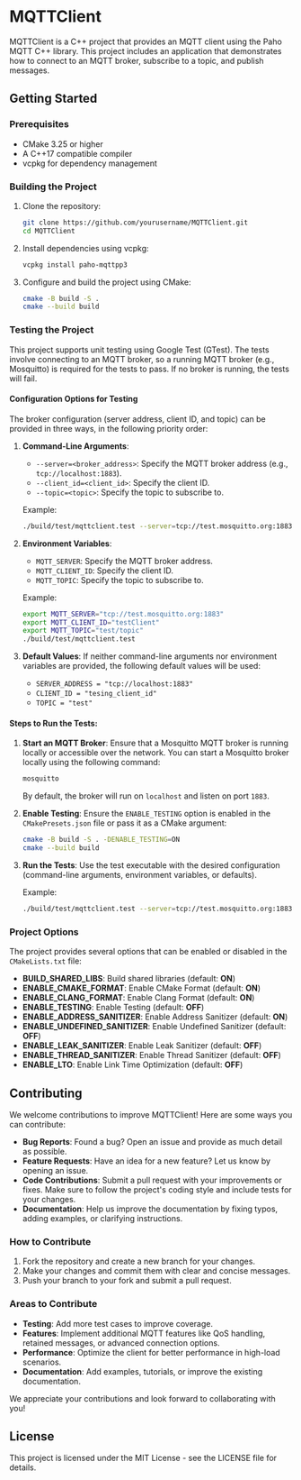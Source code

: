 # MQTTClient

MQTTClient is a C++ project that provides an MQTT client using the Paho MQTT C++ library. This project includes an application that demonstrates how to connect to an MQTT broker, subscribe to a topic, and publish messages.

## Getting Started

### Prerequisites

- CMake 3.25 or higher
- A C++17 compatible compiler
- vcpkg for dependency management

### Building the Project

1. Clone the repository:

    ```sh
    git clone https://github.com/yourusername/MQTTClient.git
    cd MQTTClient
    ```

2. Install dependencies using vcpkg:

    ```sh
    vcpkg install paho-mqttpp3
    ```

3. Configure and build the project using CMake:

    ```sh
    cmake -B build -S .
    cmake --build build
    ```

### Testing the Project

This project supports unit testing using Google Test (GTest). The tests involve connecting to an MQTT broker, so a running MQTT broker (e.g., Mosquitto) is required for the tests to pass. If no broker is running, the tests will fail.

#### Configuration Options for Testing

The broker configuration (server address, client ID, and topic) can be provided in three ways, in the following priority order:

1. **Command-Line Arguments**:
    - `--server=<broker_address>`: Specify the MQTT broker address (e.g., `tcp://localhost:1883`).
    - `--client_id=<client_id>`: Specify the client ID.
    - `--topic=<topic>`: Specify the topic to subscribe to.

    Example:
    ```sh
    ./build/test/mqttclient.test --server=tcp://test.mosquitto.org:1883 --client_id=testClient --topic=test/topic
    ```

2. **Environment Variables**:
    - `MQTT_SERVER`: Specify the MQTT broker address.
    - `MQTT_CLIENT_ID`: Specify the client ID.
    - `MQTT_TOPIC`: Specify the topic to subscribe to.

    Example:
    ```sh
    export MQTT_SERVER="tcp://test.mosquitto.org:1883"
    export MQTT_CLIENT_ID="testClient"
    export MQTT_TOPIC="test/topic"
    ./build/test/mqttclient.test
    ```

3. **Default Values**:
    If neither command-line arguments nor environment variables are provided, the following default values will be used:
    - `SERVER_ADDRESS = "tcp://localhost:1883"`
    - `CLIENT_ID = "tesing_client_id"`
    - `TOPIC = "test"`

#### Steps to Run the Tests:

1. **Start an MQTT Broker**: Ensure that a Mosquitto MQTT broker is running locally or accessible over the network. You can start a Mosquitto broker locally using the following command:

    ```sh
    mosquitto
    ```

    By default, the broker will run on `localhost` and listen on port `1883`.

2. **Enable Testing**: Ensure the `ENABLE_TESTING` option is enabled in the `CMakePresets.json` file or pass it as a CMake argument:

    ```sh
    cmake -B build -S . -DENABLE_TESTING=ON
    cmake --build build
    ```

3. **Run the Tests**: Use the test executable with the desired configuration (command-line arguments, environment variables, or defaults).

    Example:
    ```sh
    ./build/test/mqttclient.test --server=tcp://test.mosquitto.org:1883 --client_id=testClient --topic=test/topic
    ```

### Project Options

The project provides several options that can be enabled or disabled in the `CMakeLists.txt` file:

- **BUILD_SHARED_LIBS**: Build shared libraries (default: **ON**)
- **ENABLE_CMAKE_FORMAT**: Enable CMake Format (default: **ON**)
- **ENABLE_CLANG_FORMAT**: Enable Clang Format (default: **ON**)
- **ENABLE_TESTING**: Enable Testing (default: **OFF**)
- **ENABLE_ADDRESS_SANITIZER**: Enable Address Sanitizer (default: **ON**)
- **ENABLE_UNDEFINED_SANITIZER**: Enable Undefined Sanitizer (default: **OFF**)
- **ENABLE_LEAK_SANITIZER**: Enable Leak Sanitizer (default: **OFF**)
- **ENABLE_THREAD_SANITIZER**: Enable Thread Sanitizer (default: **OFF**)
- **ENABLE_LTO**: Enable Link Time Optimization (default: **OFF**)

## Contributing

We welcome contributions to improve MQTTClient! Here are some ways you can contribute:

- **Bug Reports**: Found a bug? Open an issue and provide as much detail as possible.
- **Feature Requests**: Have an idea for a new feature? Let us know by opening an issue.
- **Code Contributions**: Submit a pull request with your improvements or fixes. Make sure to follow the project's coding style and include tests for your changes.
- **Documentation**: Help us improve the documentation by fixing typos, adding examples, or clarifying instructions.

### How to Contribute

1. Fork the repository and create a new branch for your changes.
2. Make your changes and commit them with clear and concise messages.
3. Push your branch to your fork and submit a pull request.

### Areas to Contribute

- **Testing**: Add more test cases to improve coverage.
- **Features**: Implement additional MQTT features like QoS handling, retained messages, or advanced connection options.
- **Performance**: Optimize the client for better performance in high-load scenarios.
- **Documentation**: Add examples, tutorials, or improve the existing documentation.

We appreciate your contributions and look forward to collaborating with you!

## License

This project is licensed under the MIT License - see the LICENSE file for details.